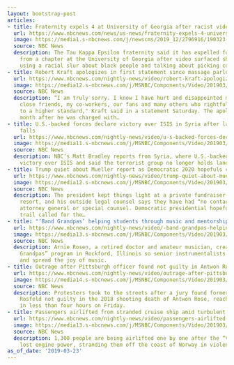 ```yaml
---
layout: bootstrap-post
articles:
- title: Fraternity expels 4 at University of Georgia after racist video surfaces
  url: https://www.nbcnews.com/news/us-news/fraternity-expels-4-university-georgia-after-racist-video-surfaces-n986656
  image: https://media1.s-nbcnews.com/j/newscms/2019_12/2796916/190323-university-of-georgia-ew-659p_52e8cd6639db00a1502c9ba5ca1b8f57.nbcnews-fp-1200-630.jpg
  source: NBC News
  description: The Tau Kappa Epsilon fraternity said it has expelled four members
    from a chapter at the University of Georgia after video surfaced showing people
    using a racial slur about black people and talking about picking cotton.
- title: Robert Kraft apologizes in first statement since massage parlor sting
  url: https://www.nbcnews.com/nightly-news/video/robert-kraft-apologizes-in-first-statement-since-massage-parlor-sting-1463782467578
  image: https://media12.s-nbcnews.com/j/MSNBC/Components/Video/201903/nn_tle_robert_kraft_apology_190323.nbcnews-fp-1200-630.jpg
  source: NBC News
  description: “I am truly sorry. I know I have hurt and disappointed my family, my
    close friends, my co-workers, our fans and many others who rightfully hold me
    to a higher standard," Kraft said in a statement Saturday. The apology comes one
    month after he was charged with…
- title: U.S.-backed forces declare victory over ISIS in Syria after last stronghold
    falls
  url: https://www.nbcnews.com/nightly-news/video/u-s-backed-forces-declare-victory-over-isis-in-syria-after-last-stronghold-falls-1463776323975
  image: https://media11.s-nbcnews.com/j/MSNBC/Components/Video/201903/nn_mbr_victory_over_isis_declared_2_190323_1920x1080.nbcnews-fp-1200-630.jpg
  source: NBC News
  description: NBC’s Matt Bradley reports from Syria, where U.S.-backed fighters declared
    victory over ISIS and said the terrorist group no longer holds land in the country.
- title: Trump quiet about Mueller report as Democratic 2020 hopefuls call for transparency
  url: https://www.nbcnews.com/nightly-news/video/trump-quiet-about-mueller-report-as-democratic-2020-hopefuls-call-for-transparency-1463777347831
  image: https://media12.s-nbcnews.com/j/MSNBC/Components/Video/201903/nn_kod_mueller_report_potus_2020_dems_2_190323_1920x1080.nbcnews-fp-1200-630.jpg
  source: NBC News
  description: The president kept things light at a private fundraiser at his Mar-a-Lago
    resort, and his outside legal counsel says they have had “no contact” with the
    attorney general or special counsel. Democratic presidential hopefuls on the campaign
    trail called for the…
- title: "‘Band Grandpas’ helping students through music and mentorship"
  url: https://www.nbcnews.com/nightly-news/video/-band-grandpas-helping-students-through-music-and-mentorship-1463773251972
  image: https://media13.s-nbcnews.com/j/MSNBC/Components/Video/201903/nn_kti_band_grandpas_190323_1920x1080.nbcnews-fp-1200-630.jpg
  source: NBC News
  description: Arnie Rosen, a retired doctor and amateur musician, created the “Band
    Grandpas” program in Rockford, Illinois so senior instrumentalists can help students
    and spread the joy of music.
- title: Outrage after Pittsburgh officer found not guilty in Antwon Rose killing
  url: https://www.nbcnews.com/nightly-news/video/outrage-after-pittsburgh-officer-found-not-guilty-in-antwon-rose-killing-1463775299684
  image: https://media14.s-nbcnews.com/j/MSNBC/Components/Video/201903/nn_mhu_antwon_rose_verdict_fallout_190323_1920x1080.nbcnews-fp-1200-630.jpg
  source: NBC News
  description: Protesters took to the streets after a jury found former officer Michael
    Rosfeld not guilty in the 2018 shooting death of Antwon Rose, reaching their decision
    in less than four hours on Friday.
- title: Passengers airlifted from stranded cruise ship amid turbulent weather
  url: https://www.nbcnews.com/nightly-news/video/passengers-airlifted-from-stranded-cruise-ship-amid-turbulent-weather-1463773251517
  image: https://media13.s-nbcnews.com/j/MSNBC/Components/Video/201903/nn_sha_cruise_ship_evacuation_2_190323_1920x1080.nbcnews-fp-1200-630.jpg
  source: NBC News
  description: 1,300 people are being airlifted one by one after the “Viking Sky”
    lost engine power, stranding them off the coast of Norway in violent waters.
as_of_date: '2019-03-23'
---
```



